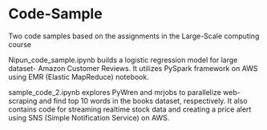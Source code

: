 # Code-Sample
Two code samples based on the assignments in the Large-Scale computing course

Nipun_code_sample.ipynb builds a logistic regression model for large dataset- Amazon Customer Reviews. It utilizes PySpark framework on AWS using EMR (Elastic MapReduce) notebook.

sample_code_2.ipynb explores PyWren and mrjobs to parallelize web-scraping and find top 10 words in the books dataset, respectively. It also contains code for streaming realtime stock data and creating a price alert using SNS (Simple Notification Service) on AWS.
